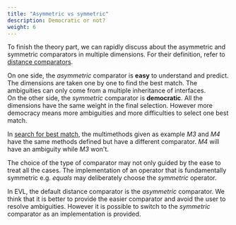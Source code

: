 ```yaml
---
title: "Asymmetric vs symmetric"
description: Democratic or not?
weight: 6
---
```


To finish the theory part, we can rapidly discuss about the asymmetric and symmetric comparators in multiple dimensions. 
For their definition, refer to [distance comparators](/docs/theory/distance-comparators.html).

On one side, the *asymmetric* comparator is **easy** to understand and predict. The dimensions are taken one by one to find the best match. The ambiguities can only come from a multiple inheritance of interfaces.  
On the other side, the *symmetric* comparator is **democratic**. All the dimensions have the same weight in the final selection. However more democracy means more ambiguities and more difficulties to select one best match. 

In [search for best match](/docs/theory/search-best-match.html), the multimethods given as example *M3* and *M4* have the same methods defined but have a different comparator. *M4* will have an ambiguity while *M3* won't.

The choice of the type of comparator may not only guided by the ease to treat all the cases. The implementation of an operator that is fundamentally symmetric e.g. *equals* may deliberately choose the *symmetric* operator.

In EVL, the default distance comparator is the *asymmetric* comparator. We think that it is better to provide the easier comparator and avoid the user to resolve ambiguities. However it is possible to switch to the *symmetric* comparator as an implementation is provided.


